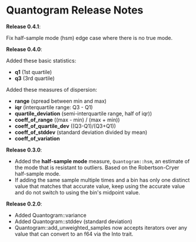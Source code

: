 # Quantogram Release Notes

**Release 0.4.1**:

Fix half-sample mode (hsm) edge case where there is no true mode.

**Release 0.4.0**:

Added these basic statistics:

 - **q1** (1st quartile)
 - **q3** (3rd quartile)

Added these measures of dispersion: 

 - **range** (spread between min and max)
 - **iqr** (interquartile range: Q3 - Q1)        
 - **quartile_deviation** (semi-interquartile range, half of iqr))
 - **coeff_of_range** ((max - min) / (max + min))
 - **coeff_of_quartile_dev** ((Q3-Q1)/(Q3+Q1))
 - **coeff_of_stddev** (standard deviation divided by mean)
 - **coeff_of_variation**

**Release 0.3.0**:

 - Added the **half-sample mode** measure, `Quantogram::hsm`, an estimate of the mode that is resistant to outliers. Based on the Robertson-Cryer half-sample mode.
 - If adding the same sample multiple times and a bin has only one distinct value that matches that accurate value, keep using the accurate value and do not switch to using the bin's midpoint value.

  
**Release 0.2.0**:

 - Added Quantogram::variance
 - Added Quantogram::stddev (standard deviation)
 - Quantogram::add_unweighted_samples now accepts iterators over any value that can convert to an f64 via the Into trait.